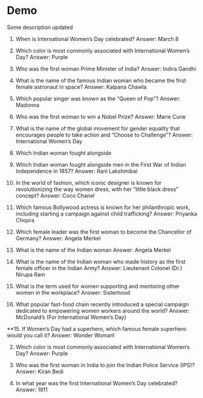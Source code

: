 # Demo

Some description updated
1. When is International Women’s Day celebrated?
Answer: March 8

2. Which color is most commonly associated with International Women’s Day?
Answer: Purple

3. Who was the first woman Prime Minister of India?
Answer: Indira Gandhi

4. What is the name of the famous Indian woman who became the first female astronaut in space?
Answer: Kalpana Chawla

5. Which popular singer was known as the “Queen of Pop”?
Answer: Madonna

6. Who was the first woman to win a Nobel Prize?
Answer: Marie Curie

7. What is the name of the global movement for gender equality that encourages people to take action and “Choose to Challenge”?
Answer: International Women’s Day

8. Which Indian woman fought alongside 

8. Which Indian woman fought alongside men in the First War of Indian Independence in 1857?
Answer: Rani Lakshmibai

9. In the world of fashion, which iconic designer is known for revolutionizing the way women dress, with her “little black dress” concept?
Answer: Coco Chanel

10. Which famous Bollywood actress is known for her philanthropic work, including starting a campaign against child trafficking?
Answer: Priyanka Chopra

11. Which female leader was the first woman to become the Chancellor of Germany?
Answer: Angela Merkel

12. What is the name of the Indian woman
Answer: Angela Merkel

12. What is the name of the Indian woman who made history as the first female officer in the Indian Army?
Answer: Lieutenant Colonel (Dr.) Nirupa Ram

13. What is the term used for women supporting and mentoring other women in the workplace?
Answer: Sisterhood

14. What popular fast-food chain recently introduced a special campaign dedicated to empowering women workers around the world?
Answer: McDonald’s (For International Women’s Day)

**15. If Women’s Day had a superhero, which famous female superhero would you call it?
Answer: Wonder Woman!




2. Which color is most commonly associated with International Women’s Day?
Answer: Purple


11. Who was the first woman in India to join the Indian Police Service (IPS)?
Answer: Kiran Bedi


11. In what year was the first International Women’s Day celebrated?
Answer: 1911

